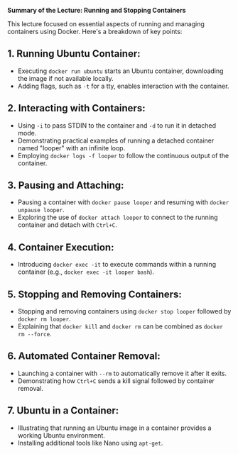 **Summary of the Lecture: Running and Stopping Containers**

This lecture focused on essential aspects of running and managing containers using Docker. Here's a breakdown of key points:

## 1. Running Ubuntu Container:
   - Executing ```docker run ubuntu``` starts an Ubuntu container, downloading the image if not available locally.
   - Adding flags, such as ```-t``` for a tty, enables interaction with the container.

## 2. Interacting with Containers:
   - Using ```-i``` to pass STDIN to the container and ```-d``` to run it in detached mode.
   - Demonstrating practical examples of running a detached container named "looper" with an infinite loop.
   - Employing ```docker logs -f looper``` to follow the continuous output of the container.

## 3. Pausing and Attaching:
   - Pausing a container with ```docker pause looper``` and resuming with ```docker unpause looper```.
   - Exploring the use of ```docker attach looper``` to connect to the running container and detach with ```Ctrl+C```.

## 4. Container Execution:
   - Introducing ```docker exec -it``` to execute commands within a running container (e.g., ```docker exec -it looper bash```).

## 5. Stopping and Removing Containers:
   - Stopping and removing containers using ```docker stop looper``` followed by ```docker rm looper```.
   - Explaining that ```docker kill``` and ```docker rm``` can be combined as ```docker rm --force```.

## 6. Automated Container Removal:
   - Launching a container with ```--rm``` to automatically remove it after it exits.
   - Demonstrating how ```Ctrl+C``` sends a kill signal followed by container removal.

## 7. Ubuntu in a Container:
   - Illustrating that running an Ubuntu image in a container provides a working Ubuntu environment.
   - Installing additional tools like Nano using ```apt-get```.
